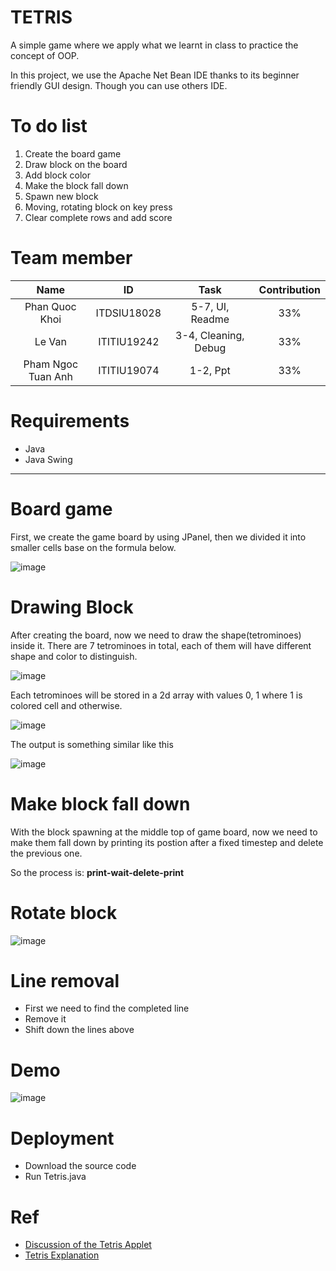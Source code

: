 # TETRIS
A simple game where we apply what we learnt in class to practice the concept of OOP.

In this project, we use the Apache Net Bean IDE thanks to its beginner friendly GUI design. Though you can use others IDE.

# To do list
 1. Create the board game
 2. Draw block on the board
 3. Add block color
 4. Make the block fall down
 5. Spawn new block
 6. Moving, rotating block on key press
 7. Clear complete rows and add score
 
 # Team member
 
| Name | ID | Task | Contribution |
| :---: | :---: | :---: | :---: |
| Phan Quoc Khoi | ITDSIU18028 | 5-7, UI, Readme | 33% |
| Le Van| ITITIU19242 | 3-4, Cleaning, Debug | 33% |
| Pham Ngoc Tuan Anh | ITITIU19074 | 1-2, Ppt | 33% |
 
# Requirements
 * Java
 * Java Swing
 ---
 # Board game
 First, we create the game board by using JPanel, then we divided it into smaller cells base on the formula below.
 
 ![image](https://user-images.githubusercontent.com/52684784/170531720-a78f9f77-d865-4352-a5c3-d117951f5b68.png)
 # Drawing Block 
 After creating the board, now we need to draw the shape(tetrominoes) inside it.
 There are 7 tetrominoes in total, each of them will have different shape and color to distinguish.
 
 ![image](https://user-images.githubusercontent.com/52684784/170532176-af0e42d7-e8be-4d5b-827c-bd0361053e7c.png)
 
 Each tetrominoes will be stored in a 2d array with values 0, 1 where 1 is colored cell and otherwise.
 
 ![image](https://user-images.githubusercontent.com/52684784/170536852-7fd7791d-2aae-4706-9948-4323bbec6fc0.png)
 
 The output is something similar like this 
 
 ![image](https://user-images.githubusercontent.com/52684784/170541897-8541c3e1-042b-4b1d-b70c-f8e175f17076.png)
 # Make block fall down
 With the block spawning at the middle top of game board, now we need to make them fall down by 
 printing its postion after a fixed timestep and delete the previous one.
 
 So the process is: **print-wait-delete-print**
 
# Rotate block
![image](https://user-images.githubusercontent.com/52684784/170737184-b2143150-c182-4f1b-b2c6-7dccdaeaee07.png)

# Line removal
* First we need to find the completed line
* Remove it
* Shift down the lines above

# Demo
![image](https://user-images.githubusercontent.com/52684784/172908426-a4a36401-d4ed-4b7f-ac42-dc2a601cf852.png)

# Deployment
* Download the source code
* Run Tetris.java 

# Ref
* [Discussion of the Tetris Applet](http://www.geom.uiuc.edu/java/tetris/explanation.html)
* [Tetris Explanation](https://www.iodraw.com/en/blog/211243890)
